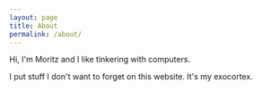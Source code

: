 ```yaml
---
layout: page
title: About
permalink: /about/
---
```


Hi, I'm Moritz and I like tinkering with computers.

I put stuff I don't want to forget on this website. It's my exocortex.
